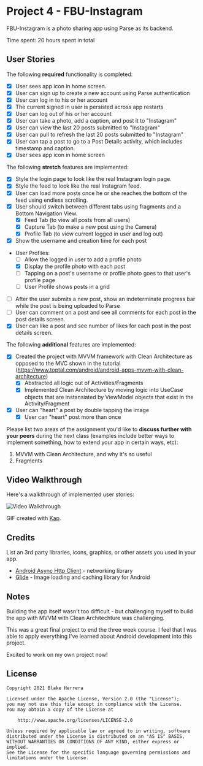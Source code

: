 # Project 4 - FBU-Instagram

FBU-Instagram is a photo sharing app using Parse as its backend.

Time spent: 20 hours spent in total

## User Stories

The following **required** functionality is completed:

- [X] User sees app icon in home screen.
- [X] User can sign up to create a new account using Parse authentication
- [X] User can log in to his or her account
- [X] The current signed in user is persisted across app restarts
- [X] User can log out of his or her account
- [X] User can take a photo, add a caption, and post it to "Instagram"
- [X] User can view the last 20 posts submitted to "Instagram"
- [X] User can pull to refresh the last 20 posts submitted to "Instagram"
- [X] User can tap a post to go to a Post Details activity, which includes timestamp and caption.
- [X] User sees app icon in home screen

The following **stretch** features are implemented:

- [X] Style the login page to look like the real Instagram login page.
- [X] Style the feed to look like the real Instagram feed.
- [X] User can load more posts once he or she reaches the bottom of the feed using endless scrolling.
- [X] User should switch between different tabs using fragments and a Bottom Navigation View.
  - [X] Feed Tab (to view all posts from all users)
  - [X] Capture Tab (to make a new post using the Camera)
  - [X] Profile Tab (to view current logged in user and log out)
- [X] Show the username and creation time for each post
- User Profiles:
  - [ ] Allow the logged in user to add a profile photo
  - [X] Display the profile photo with each post
  - [ ] Tapping on a post's username or profile photo goes to that user's profile page
  - [ ] User Profile shows posts in a grid
- [ ] After the user submits a new post, show an indeterminate progress bar while the post is being uploaded to Parse
- [ ] User can comment on a post and see all comments for each post in the post details screen.
- [X] User can like a post and see number of likes for each post in the post details screen.

The following **additional** features are implemented:

- [X] Created the project with MVVM framework with Clean Architecture as opposed to the MVC shown in the tutorial (https://www.toptal.com/android/android-apps-mvvm-with-clean-architecture)
  - [X] Abstracted all logic out of Activities/Fragments
  - [X] Implemented Clean Architecture by moving logic into UseCase objects that are instansiated by ViewModel objects that exist in the Activity/Fragment
- [X] User can "heart" a post by double tapping the image
  - [X] User can "heart" post more than once

Please list two areas of the assignment you'd like to **discuss further with your peers** during the next class (examples include better ways to implement something, how to extend your app in certain ways, etc):

1. MVVM with Clean Architecture, and why it's so useful
2. Fragments

## Video Walkthrough

Here's a walkthrough of implemented user stories:

<img src='https://github.com/blake8steak/FBU-Instagram/blob/master/instaWalkthrough.gif' title='Video Walkthrough' width='' alt='Video Walkthrough' />

GIF created with [Kap](https://getkap.co/).

## Credits

List an 3rd party libraries, icons, graphics, or other assets you used in your app.

- [Android Async Http Client](http://loopj.com/android-async-http/) - networking library
- [Glide](https://github.com/bumptech/glide) - Image loading and caching library for Android


## Notes

Building the app itself wasn't too difficult - but challenging myself to build the app with MVVM with Clean Architechture was challenging.

This was a great final project to end the three week course. I feel that I was able to apply everything I've learned about Android development into this project.

Excited to work on my own project now!

## License

    Copyright 2021 Blake Herrera

    Licensed under the Apache License, Version 2.0 (the "License");
    you may not use this file except in compliance with the License.
    You may obtain a copy of the License at

        http://www.apache.org/licenses/LICENSE-2.0

    Unless required by applicable law or agreed to in writing, software
    distributed under the License is distributed on an "AS IS" BASIS,
    WITHOUT WARRANTIES OR CONDITIONS OF ANY KIND, either express or implied.
    See the License for the specific language governing permissions and
    limitations under the License.
